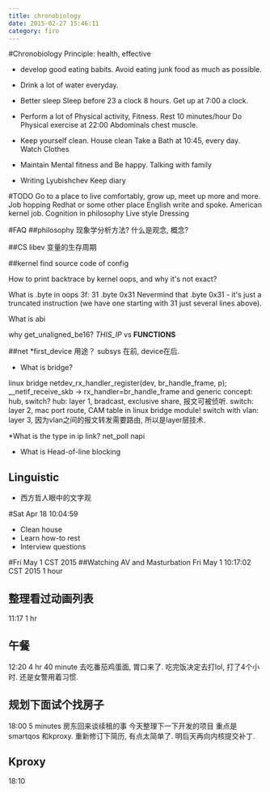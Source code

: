 ```yaml
---
title: chronobiology
date: 2015-02-27 15:46:11
category: firo
---
```


#Chronobiology
Principle: health, effective
* develop good eating babits.
	Avoid eating junk food as much as possible.

* Drink a lot of water everyday.

* Better sleep
Sleep before 23 a clock 8 hours.
Get up at 7:00 a clock.

* Perform a lot of Physical activity, Fitness.
Rest 10 minutes/hour
Do Physical exercise at 22:00 
Abdominals chest muscle.

* Keep yourself clean.
House clean
Take a Bath at 10:45, every day.
Watch Clothes 

* Maintain Mental fitness and Be happy.
Talking with family

* Writing
Lyubishchev
Keep diary

#TODO
Go to a place to live comfortably, grow up, meet up more and more.
Job hopping Redhat or some other place
English write and spoke.
American kernel job.
Cognition in philosophy
Live style 
Dressing

#FAQ
##philosophy
现象学分析方法?
什么是观念, 概念?

##CS
libev 变量的生存周期

##kernel
find source code of config

How to print backtrace by kernel oops, and why it's not exact?

What is .byte in oops
 3f:   31                      .byte 0x31 
 Nevermind that .byte 0x31 - it's just a truncated instruction (we have one
 starting with 31 just several lines above). 

What is abi


why get_unaligned_be16?
 _THIS_IP_ vs __FUNCTIONS__

##net
*first_device 用途？
subsys 在前, device在后.

* What is bridge?

linux bridge 
netdev_rx_handler_register(dev, br_handle_frame, p);
__netif_receive_skb -> rx_handler=br_handle_frame
and generic concept: hub, switch?
hub: layer 1, bradcast, exclusive share, 报文可被侦听.
switch: layer 2,  mac port route, CAM table in linux bridge module!
switch with vlan: layer 3, 因为vlan之间的报文转发需要路由, 所以是layer层技术.

*What is the type in ip link?
net_poll
napi

* What is Head-of-line blocking

## Linguistic
* 西方哲人眼中的文字观

#Sat Apr 18 10:04:59
* Clean house
* Learn how-to rest
* Interview questions

#Fri May  1 CST 2015
##Watching AV and Masturbation 
Fri May  1 10:17:02 CST 2015 
1 hour

## 整理看过动画列表
11:17 1 hr

## 午餐
12:20 4 hr 40 minute
去吃番茄鸡蛋面, 胃口来了.
吃完饭决定去打lol, 打了4个小时.
还是女警用着习惯.

## 规划下面试个找房子
18:00 5 minutes
房东回来谈续租的事
今天整理下一下开发的项目
重点是smartqos 和kproxy.
重新修订下简历, 有点太简单了.
明后天再向内核提交补丁.

## Kproxy
18:10




